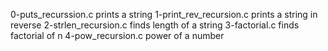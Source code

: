 0-puts_recurssion.c prints a string
1-print_rev_recursion.c prints a string in reverse
2-strlen_recursion.c finds length of a string
3-factorial.c finds factorial of n
4-pow_recursion.c power of a number
